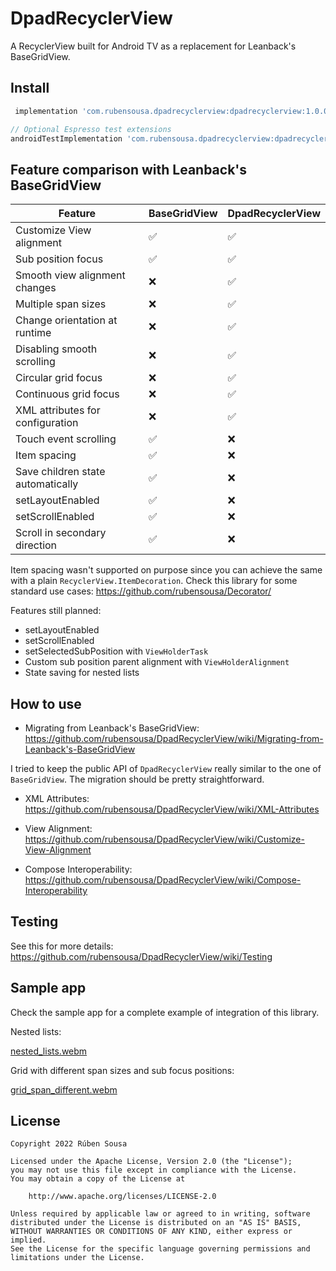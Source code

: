 # DpadRecyclerView

A RecyclerView built for Android TV as a replacement for Leanback's BaseGridView.

## Install

```groovy
 implementation 'com.rubensousa.dpadrecyclerview:dpadrecyclerview:1.0.0-alpha01'

// Optional Espresso test extensions
androidTestImplementation 'com.rubensousa.dpadrecyclerview:dpadrecyclerview-testing:1.0.0-alpha01'
```

## Feature comparison with Leanback's BaseGridView

| Feature                           | BaseGridView | DpadRecyclerView |
|-----------------------------------|--------------|------------------|
| Customize View alignment          | ✅            | ✅                |
| Sub position focus                | ✅            | ✅                |
| Smooth view alignment changes     | ❌            | ✅                |
| Multiple span sizes               | ❌            | ✅                |
| Change orientation at runtime     | ❌            | ✅                |
| Disabling smooth scrolling        | ❌            | ✅                |
| Circular grid focus               | ❌            | ✅                |
| Continuous grid focus             | ❌            | ✅                |
| XML attributes for configuration  | ❌            | ✅                |
| Touch event scrolling             | ✅            | ❌                |
| Item spacing                      | ✅            | ❌                |
| Save children state automatically | ✅            | ❌                |
| setLayoutEnabled                  | ✅            | ❌                |
| setScrollEnabled                  | ✅            | ❌                |
| Scroll in secondary direction     | ✅            | ❌                |


Item spacing wasn't supported on purpose since you can achieve the same with a plain `RecyclerView.ItemDecoration`. Check this library for some standard use cases: https://github.com/rubensousa/Decorator/

Features still planned:

- setLayoutEnabled
- setScrollEnabled
- setSelectedSubPosition with `ViewHolderTask`
- Custom sub position parent alignment with `ViewHolderAlignment`
- State saving for nested lists

## How to use

- Migrating from Leanback's BaseGridView: https://github.com/rubensousa/DpadRecyclerView/wiki/Migrating-from-Leanback's-BaseGridView

I tried to keep the public API of `DpadRecyclerView` really similar to the one of `BaseGridView`. The migration should be pretty straightforward.

- XML Attributes: https://github.com/rubensousa/DpadRecyclerView/wiki/XML-Attributes

- View Alignment: https://github.com/rubensousa/DpadRecyclerView/wiki/Customize-View-Alignment

- Compose Interoperability: https://github.com/rubensousa/DpadRecyclerView/wiki/Compose-Interoperability

## Testing

See this for more details: https://github.com/rubensousa/DpadRecyclerView/wiki/Testing

## Sample app

Check the sample app for a complete example of integration of this library.

Nested lists:

[nested_lists.webm](https://user-images.githubusercontent.com/10662096/200195777-e6020eb8-5a85-4254-82e2-f2f0cc503406.webm)


Grid with different span sizes and sub focus positions:


[grid_span_different.webm](https://user-images.githubusercontent.com/10662096/200195709-203b78ec-873c-4e21-bab4-7cd8dede808e.webm)



## License

    Copyright 2022 Rúben Sousa
    
    Licensed under the Apache License, Version 2.0 (the "License");
    you may not use this file except in compliance with the License.
    You may obtain a copy of the License at
    
        http://www.apache.org/licenses/LICENSE-2.0
    
    Unless required by applicable law or agreed to in writing, software
    distributed under the License is distributed on an "AS IS" BASIS,
    WITHOUT WARRANTIES OR CONDITIONS OF ANY KIND, either express or implied.
    See the License for the specific language governing permissions and
    limitations under the License.

